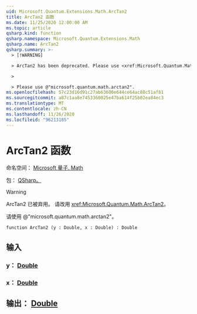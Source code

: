 ```yaml
---
uid: Microsoft.Quantum.Extensions.Math.ArcTan2
title: ArcTan2 函数
ms.date: 11/25/2020 12:00:00 AM
ms.topic: article
qsharp.kind: function
qsharp.namespace: Microsoft.Quantum.Extensions.Math
qsharp.name: ArcTan2
qsharp.summary: >-
  > [!WARNING]

  > ArcTan2 has been deprecated. Please use <xref:Microsoft.Quantum.Math.ArcTan2> instead.

  >

  > Please use @"microsoft.quantum.math.arctan2".
ms.openlocfilehash: 57c23d16d91c27ab63600e644ce64ac80c51af81
ms.sourcegitcommit: a87c1aa8e7453360025e47ba614f25b02ea84ec3
ms.translationtype: MT
ms.contentlocale: zh-CN
ms.lasthandoff: 11/26/2020
ms.locfileid: "96213185"
---
```

# <a name="arctan2-function"></a>ArcTan2 函数

命名空间： [Microsoft 量子. Math](xref:Microsoft.Quantum.Extensions.Math)

包： [QSharp。](https://nuget.org/packages/Microsoft.Quantum.QSharp.Core)


> [!WARNING]
> ArcTan2 已被弃用。 请改用 <xref:Microsoft.Quantum.Math.ArcTan2>。
>
> 请使用 @"microsoft.quantum.math.arctan2"。



```qsharp
function ArcTan2 (y : Double, x : Double) : Double
```


## <a name="input"></a>输入

### <a name="y--double"></a>y： [Double](xref:microsoft.quantum.lang-ref.double)




### <a name="x--double"></a>x： [Double](xref:microsoft.quantum.lang-ref.double)





## <a name="output--double"></a>输出： [Double](xref:microsoft.quantum.lang-ref.double)

